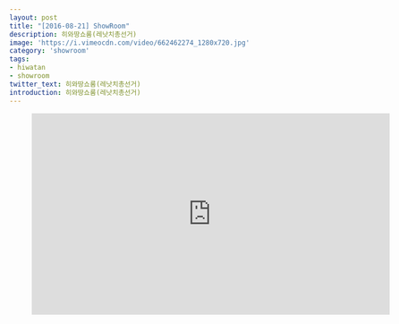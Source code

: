 ```yaml
---
layout: post
title: "[2016-08-21] ShowRoom"
description: 히와땅쇼룸(레낫치총선거)
image: 'https://i.vimeocdn.com/video/662462274_1280x720.jpg'
category: 'showroom'
tags:
- hiwatan
- showroom
twitter_text: 히와땅쇼룸(레낫치총선거)
introduction: 히와땅쇼룸(레낫치총선거)
---
```

<figure class="video_container">
<iframe src="https://player.vimeo.com/video/239480330" width="640" height="360" frameborder="0" webkitallowfullscreen mozallowfullscreen allowfullscreen></iframe>
</figure>
